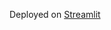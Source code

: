 Deployed on [Streamlit](https://snugpenguin968-data-science-pr-other-movierecommenderapp-6qeoqk.streamlit.app/)
